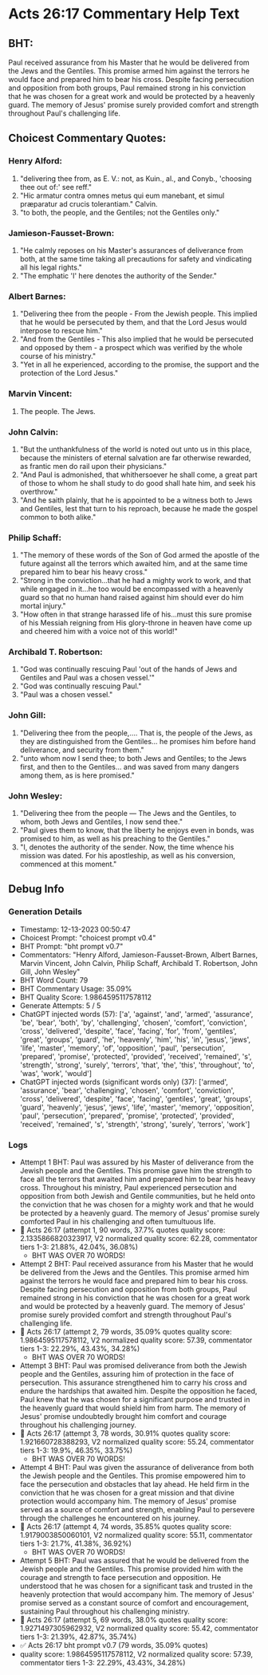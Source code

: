 # Acts 26:17 Commentary Help Text

## BHT:
Paul received assurance from his Master that he would be delivered from the Jews and the Gentiles. This promise armed him against the terrors he would face and prepared him to bear his cross. Despite facing persecution and opposition from both groups, Paul remained strong in his conviction that he was chosen for a great work and would be protected by a heavenly guard. The memory of Jesus' promise surely provided comfort and strength throughout Paul's challenging life.

## Choicest Commentary Quotes:
### Henry Alford:
1. "delivering thee from, as E. V.: not, as Kuin., al., and Conyb., 'choosing thee out of:' see reff."
2. "Hic armatur contra omnes metus qui eum manebant, et simul præparatur ad crucis tolerantiam." Calvin.
3. "to both, the people, and the Gentiles; not the Gentiles only."

### Jamieson-Fausset-Brown:
1. "He calmly reposes on his Master's assurances of deliverance from both, at the same time taking all precautions for safety and vindicating all his legal rights." 
2. "The emphatic 'I' here denotes the authority of the Sender."

### Albert Barnes:
1. "Delivering thee from the people - From the Jewish people. This implied that he would be persecuted by them, and that the Lord Jesus would interpose to rescue him."
2. "And from the Gentiles - This also implied that he would be persecuted and opposed by them - a prospect which was verified by the whole course of his ministry."
3. "Yet in all he experienced, according to the promise, the support and the protection of the Lord Jesus."

### Marvin Vincent:
1. The people. The Jews.


### John Calvin:
1. "But the unthankfulness of the world is noted out unto us in this place, because the ministers of eternal salvation are far otherwise rewarded, as frantic men do rail upon their physicians." 
2. "And Paul is admonished, that whithersoever he shall come, a great part of those to whom he shall study to do good shall hate him, and seek his overthrow." 
3. "And he saith plainly, that he is appointed to be a witness both to Jews and Gentiles, lest that turn to his reproach, because he made the gospel common to both alike."

### Philip Schaff:
1. "The memory of these words of the Son of God armed the apostle of the future against all the terrors which awaited him, and at the same time prepared him to bear his heavy cross."
2. "Strong in the conviction...that he had a mighty work to work, and that while engaged in it...he too would be encompassed with a heavenly guard so that no human hand raised against him should ever do him mortal injury."
3. "How often in that strange harassed life of his...must this sure promise of his Messiah reigning from His glory-throne in heaven have come up and cheered him with a voice not of this world!"

### Archibald T. Robertson:
1. "God was continually rescuing Paul 'out of the hands of Jews and Gentiles and Paul was a chosen vessel.'" 
2. "God was continually rescuing Paul." 
3. "Paul was a chosen vessel."

### John Gill:
1. "Delivering thee from the people,.... That is, the people of the Jews, as they are distinguished from the Gentiles... he promises him before hand deliverance, and security from them."
2. "unto whom now I send thee; to both Jews and Gentiles; to the Jews first, and then to the Gentiles... and was saved from many dangers among them, as is here promised."

### John Wesley:
1. "Delivering thee from the people — The Jews and the Gentiles, to whom, both Jews and Gentiles, I now send thee." 
2. "Paul gives them to know, that the liberty he enjoys even in bonds, was promised to him, as well as his preaching to the Gentiles." 
3. "I, denotes the authority of the sender. Now, the time whence his mission was dated. For his apostleship, as well as his conversion, commenced at this moment."


## Debug Info
### Generation Details
- Timestamp: 12-13-2023 00:50:47
- Choicest Prompt: "choicest prompt v0.4"
- BHT Prompt: "bht prompt v0.7"
- Commentators: "Henry Alford, Jamieson-Fausset-Brown, Albert Barnes, Marvin Vincent, John Calvin, Philip Schaff, Archibald T. Robertson, John Gill, John Wesley"
- BHT Word Count: 79
- BHT Commentary Usage: 35.09%
- BHT Quality Score: 1.9864595117578112
- Generate Attempts: 5 / 5
- ChatGPT injected words (57):
	['a', 'against', 'and', 'armed', 'assurance', 'be', 'bear', 'both', 'by', 'challenging', 'chosen', 'comfort', 'conviction', 'cross', 'delivered', 'despite', 'face', 'facing', 'for', 'from', 'gentiles', 'great', 'groups', 'guard', 'he', 'heavenly', 'him', 'his', 'in', 'jesus', 'jews', 'life', 'master', 'memory', 'of', 'opposition', 'paul', 'persecution', 'prepared', 'promise', 'protected', 'provided', 'received', 'remained', 's', 'strength', 'strong', 'surely', 'terrors', 'that', 'the', 'this', 'throughout', 'to', 'was', 'work', 'would']
- ChatGPT injected words (significant words only) (37):
	['armed', 'assurance', 'bear', 'challenging', 'chosen', 'comfort', 'conviction', 'cross', 'delivered', 'despite', 'face', 'facing', 'gentiles', 'great', 'groups', 'guard', 'heavenly', 'jesus', 'jews', 'life', 'master', 'memory', 'opposition', 'paul', 'persecution', 'prepared', 'promise', 'protected', 'provided', 'received', 'remained', 's', 'strength', 'strong', 'surely', 'terrors', 'work']

### Logs
- Attempt 1 BHT: Paul was assured by his Master of deliverance from the Jewish people and the Gentiles. This promise gave him the strength to face all the terrors that awaited him and prepared him to bear his heavy cross. Throughout his ministry, Paul experienced persecution and opposition from both Jewish and Gentile communities, but he held onto the conviction that he was chosen for a mighty work and that he would be protected by a heavenly guard. The memory of Jesus' promise surely comforted Paul in his challenging and often tumultuous life.
- 🔄 Acts 26:17 (attempt 1, 90 words, 37.7% quotes quality score: 2.1335866820323917, V2 normalized quality score: 62.28, commentator tiers 1-3: 21.88%, 42.04%, 36.08%) 
	- BHT WAS OVER 70 WORDS!
- Attempt 2 BHT: Paul received assurance from his Master that he would be delivered from the Jews and the Gentiles. This promise armed him against the terrors he would face and prepared him to bear his cross. Despite facing persecution and opposition from both groups, Paul remained strong in his conviction that he was chosen for a great work and would be protected by a heavenly guard. The memory of Jesus' promise surely provided comfort and strength throughout Paul's challenging life.
- 🔄 Acts 26:17 (attempt 2, 79 words, 35.09% quotes quality score: 1.9864595117578112, V2 normalized quality score: 57.39, commentator tiers 1-3: 22.29%, 43.43%, 34.28%) 
	- BHT WAS OVER 70 WORDS!
- Attempt 3 BHT: Paul was promised deliverance from both the Jewish people and the Gentiles, assuring him of protection in the face of persecution. This assurance strengthened him to carry his cross and endure the hardships that awaited him. Despite the opposition he faced, Paul knew that he was chosen for a significant purpose and trusted in the heavenly guard that would shield him from harm. The memory of Jesus' promise undoubtedly brought him comfort and courage throughout his challenging journey.
- 🔄 Acts 26:17 (attempt 3, 78 words, 30.91% quotes quality score: 1.921660728388293, V2 normalized quality score: 55.24, commentator tiers 1-3: 19.9%, 46.35%, 33.75%) 
	- BHT WAS OVER 70 WORDS!
- Attempt 4 BHT: Paul was given the assurance of deliverance from both the Jewish people and the Gentiles. This promise empowered him to face the persecution and obstacles that lay ahead. He held firm in the conviction that he was chosen for a great mission and that divine protection would accompany him. The memory of Jesus' promise served as a source of comfort and strength, enabling Paul to persevere through the challenges he encountered on his journey.
- 🔄 Acts 26:17 (attempt 4, 74 words, 35.85% quotes quality score: 1.9179003850060101, V2 normalized quality score: 55.11, commentator tiers 1-3: 21.7%, 41.38%, 36.92%) 
	- BHT WAS OVER 70 WORDS!
- Attempt 5 BHT: Paul was assured that he would be delivered from the Jewish people and the Gentiles. This promise provided him with the courage and strength to face persecution and opposition. He understood that he was chosen for a significant task and trusted in the heavenly protection that would accompany him. The memory of Jesus' promise served as a constant source of comfort and encouragement, sustaining Paul throughout his challenging ministry.
- 🔄 Acts 26:17 (attempt 5, 69 words, 38.0% quotes quality score: 1.9271497305962932, V2 normalized quality score: 55.42, commentator tiers 1-3: 21.39%, 42.87%, 35.74%)
- ✅ Acts 26:17 bht prompt v0.7 (79 words, 35.09% quotes)
- quality score: 1.9864595117578112, V2 normalized quality score: 57.39, commentator tiers 1-3: 22.29%, 43.43%, 34.28%)